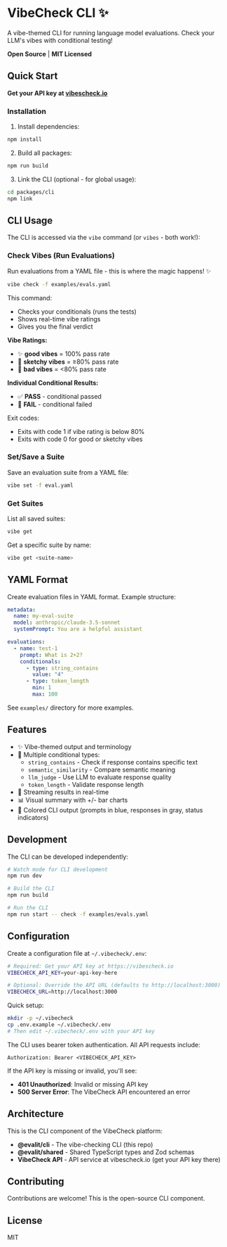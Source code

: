 # VibeCheck CLI ✨

A vibe-themed CLI for running language model evaluations. Check your LLM's vibes with conditional testing!

**Open Source** | **MIT Licensed**

## Quick Start

**Get your API key at [vibescheck.io](https://vibescheck.io)**

### Installation

1. Install dependencies:
```bash
npm install
```

2. Build all packages:
```bash
npm run build
```

3. Link the CLI (optional - for global usage):
```bash
cd packages/cli
npm link
```

## CLI Usage

The CLI is accessed via the `vibe` command (or `vibes` - both work!):

### Check Vibes (Run Evaluations)

Run evaluations from a YAML file - this is where the magic happens! ✨

```bash
vibe check -f examples/evals.yaml
```

This command:
- Checks your conditionals (runs the tests)
- Shows real-time vibe ratings
- Gives you the final verdict

**Vibe Ratings:**
- ✨ **good vibes** = 100% pass rate
- 😬 **sketchy vibes** = ≥80% pass rate
- 🚩 **bad vibes** = <80% pass rate

**Individual Conditional Results:**
- ✅ **PASS** - conditional passed
- 🚩 **FAIL** - conditional failed

Exit codes:
- Exits with code 1 if vibe rating is below 80%
- Exits with code 0 for good or sketchy vibes

### Set/Save a Suite

Save an evaluation suite from a YAML file:

```bash
vibe set -f eval.yaml
```

### Get Suites

List all saved suites:

```bash
vibe get
```

Get a specific suite by name:

```bash
vibe get <suite-name>
```

## YAML Format

Create evaluation files in YAML format. Example structure:

```yaml
metadata:
  name: my-eval-suite
  model: anthropic/claude-3.5-sonnet
  systemPrompt: You are a helpful assistant

evaluations:
  - name: test-1
    prompt: What is 2+2?
    conditionals:
      - type: string_contains
        value: "4"
      - type: token_length
        min: 1
        max: 100
```

See `examples/` directory for more examples.

## Features

- ✨ Vibe-themed output and terminology
- 🎯 Multiple conditional types:
  - `string_contains` - Check if response contains specific text
  - `semantic_similarity` - Compare semantic meaning
  - `llm_judge` - Use LLM to evaluate response quality
  - `token_length` - Validate response length
- 🌊 Streaming results in real-time
- 📊 Visual summary with +/- bar charts
- 🎨 Colored CLI output (prompts in blue, responses in gray, status indicators)

## Development

The CLI can be developed independently:

```bash
# Watch mode for CLI development
npm run dev

# Build the CLI
npm run build

# Run the CLI
npm run start -- check -f examples/evals.yaml
```

## Configuration

Create a configuration file at `~/.vibecheck/.env`:

```bash
# Required: Get your API key at https://vibescheck.io
VIBECHECK_API_KEY=your-api-key-here

# Optional: Override the API URL (defaults to http://localhost:3000)
VIBECHECK_URL=http://localhost:3000
```

Quick setup:
```bash
mkdir -p ~/.vibecheck
cp .env.example ~/.vibecheck/.env
# Then edit ~/.vibecheck/.env with your API key
```

The CLI uses bearer token authentication. All API requests include:
```
Authorization: Bearer <VIBECHECK_API_KEY>
```

If the API key is missing or invalid, you'll see:
- **401 Unauthorized**: Invalid or missing API key
- **500 Server Error**: The VibeCheck API encountered an error

## Architecture

This is the CLI component of the VibeCheck platform:

- **@evalit/cli** - The vibe-checking CLI (this repo)
- **@evalit/shared** - Shared TypeScript types and Zod schemas
- **VibeCheck API** - API service at vibescheck.io (get your API key there)

## Contributing

Contributions are welcome! This is the open-source CLI component.

## License

MIT
